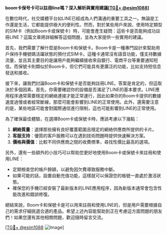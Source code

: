 **boom卡保号卡可以註冊line嗎？深入解析與實用建議[[TG💪+ @esim1088](https://t.me/s/esim1088)]**

在數位時代，社交媒體平台如LINE已經成為人們溝通的重要工具之一。無論是工作還是生活，它都能提供極大的便利性。然而，對於某些用戶來說，使用特定類型的SIM卡（例如Boom卡或保號卡）時，可能會產生疑問：這些卡是否能夠成功註冊LINE？這篇文章將詳細解答這個問題，並為大家提供一些實用的建議。

首先，我們需要了解什麼是Boom卡和保號卡。Boom卡是一種專門設計來幫助用戶保持手機號碼活躍狀態的預付式SIM卡。這種卡通常沒有語音功能，僅支持數據流量，並且其主要目的是讓用戶能夠繼續接收來自銀行、電商平台等重要通知短信。而保號卡則類似於Boom卡，但它們可能具有更廣泛的功能，比如支持短信息發送和接收。

接下來，讓我們討論Boom卡和保號卡是否能夠註冊LINE。答案是肯定的，但這取決於多個因素。首先，你需要確認你的設備是否滿足了LINE的基本要求。LINE應用程序通常需要穩定的網絡連接才能正常運行，因此如果你的Boom卡提供的數據速度過慢或者經常斷線，那麼可能會影響到LINE的正常使用。此外，還需要注意的是，某些地區可能會對國際通信進行限制，這也可能影響到LINE的正常使用。

為了確保最佳體驗，在選擇Boom卡或保號卡時，應該考慮以下幾點：

1. **網絡質量**：選擇那些擁有良好覆蓋範圍且穩定的網絡供應商所提供的卡片。
2. **客服支持**：優質的客戶服務可以在遇到技術問題時提供快速解決方案。
3. **價格與價值**：比較不同供應商之間的收費標準，尋找性價比最高的選項。

另外，還有一些額外的小技巧可以帮助您更好地使用Boom卡或保號卡來註冊和使用LINE：

- 定期檢查您的帳戶餘額，以避免因欠費導致服務中斷。
- 如果可能的話，設置自動充值功能，這樣就可以保證您的帳號一直處於激活狀態。
- 確保您的手機已經安裝了最新版本的LINE應用程序，因為新版本通常會包含性能改進和錯誤修復。

總結來說，Boom卡和保號卡是可以用來註冊和使用LINE的，但是用戶需要根據自己的需求仔細挑選合適的產品。希望上述內容能幫助到正在考慮這方面問題的朋友們！如果您還有其他相關問題，歡迎隨時留言交流。

[[TG💪+ @esim1088](https://t.me/s/esim1088) ![Image](https://i.postimg.cc/4NQfJmqS/Snipaste-2025-05-13-00-14-12.png)]